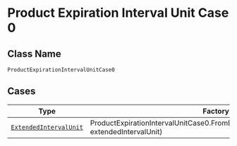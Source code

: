 
# Product Expiration Interval Unit Case 0

## Class Name

`ProductExpirationIntervalUnitCase0`

## Cases

| Type | Factory Method |
|  --- | --- |
| [`ExtendedIntervalUnit`](../../../doc/models/extended-interval-unit.md) | ProductExpirationIntervalUnitCase0.FromExtendedIntervalUnit(ExtendedIntervalUnit extendedIntervalUnit) |

